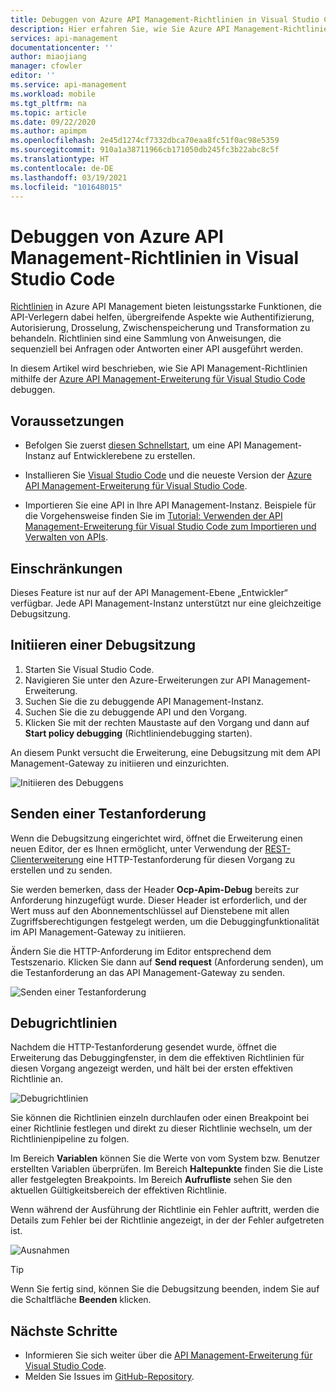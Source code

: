 ```yaml
---
title: Debuggen von Azure API Management-Richtlinien in Visual Studio Code | Microsoft-Dokumentation
description: Hier erfahren Sie, wie Sie Azure API Management-Richtlinien mithilfe der Azure API Management-Erweiterung für Visual Studio Code debuggen.
services: api-management
documentationcenter: ''
author: miaojiang
manager: cfowler
editor: ''
ms.service: api-management
ms.workload: mobile
ms.tgt_pltfrm: na
ms.topic: article
ms.date: 09/22/2020
ms.author: apimpm
ms.openlocfilehash: 2e45d1274cf7332dbca70eaa8fc51f0ac98e5359
ms.sourcegitcommit: 910a1a38711966cb171050db245fc3b22abc8c5f
ms.translationtype: HT
ms.contentlocale: de-DE
ms.lasthandoff: 03/19/2021
ms.locfileid: "101648015"
---
```

# <a name="debug-azure-api-management-policies-in-visual-studio-code"></a>Debuggen von Azure API Management-Richtlinien in Visual Studio Code

[Richtlinien](api-management-policies.md) in Azure API Management bieten leistungsstarke Funktionen, die API-Verlegern dabei helfen, übergreifende Aspekte wie Authentifizierung, Autorisierung, Drosselung, Zwischenspeicherung und Transformation zu behandeln. Richtlinien sind eine Sammlung von Anweisungen, die sequenziell bei Anfragen oder Antworten einer API ausgeführt werden. 

In diesem Artikel wird beschrieben, wie Sie API Management-Richtlinien mithilfe der [Azure API Management-Erweiterung für Visual Studio Code](https://marketplace.visualstudio.com/items?itemName=ms-azuretools.vscode-apimanagement) debuggen. 

## <a name="prerequisites"></a>Voraussetzungen

* Befolgen Sie zuerst [diesen Schnellstart](get-started-create-service-instance.md), um eine API Management-Instanz auf Entwicklerebene zu erstellen.

* Installieren Sie [Visual Studio Code](https://code.visualstudio.com/) und die neueste Version der [Azure API Management-Erweiterung für Visual Studio Code](https://marketplace.visualstudio.com/items?itemName=ms-azuretools.vscode-apimanagement). 

* Importieren Sie eine API in Ihre API Management-Instanz. Beispiele für die Vorgehensweise finden Sie im [Tutorial: Verwenden der API Management-Erweiterung für Visual Studio Code zum Importieren und Verwalten von APIs](visual-studio-code-tutorial.md).

## <a name="restrictions-and-limitations"></a>Einschränkungen

Dieses Feature ist nur auf der API Management-Ebene „Entwickler“ verfügbar. Jede API Management-Instanz unterstützt nur eine gleichzeitige Debugsitzung.

## <a name="initiate-a-debugging-session"></a>Initiieren einer Debugsitzung

1. Starten Sie Visual Studio Code.
2. Navigieren Sie unter den Azure-Erweiterungen zur API Management-Erweiterung.
3. Suchen Sie die zu debuggende API Management-Instanz.
4. Suchen Sie die zu debuggende API und den Vorgang.
5. Klicken Sie mit der rechten Maustaste auf den Vorgang und dann auf **Start policy debugging** (Richtliniendebugging starten).

An diesem Punkt versucht die Erweiterung, eine Debugsitzung mit dem API Management-Gateway zu initiieren und einzurichten.

![Initiieren des Debuggens](media/api-management-debug-policies/initiate-debugging-session.png)

## <a name="send-a-test-request"></a>Senden einer Testanforderung
Wenn die Debugsitzung eingerichtet wird, öffnet die Erweiterung einen neuen Editor, der es Ihnen ermöglicht, unter Verwendung der [REST-Clienterweiterung](https://marketplace.visualstudio.com/items?itemName=humao.rest-client) eine HTTP-Testanforderung für diesen Vorgang zu erstellen und zu senden.

Sie werden bemerken, dass der Header **Ocp-Apim-Debug** bereits zur Anforderung hinzugefügt wurde. Dieser Header ist erforderlich, und der Wert muss auf den Abonnementschlüssel auf Dienstebene mit allen Zugriffsberechtigungen festgelegt werden, um die Debuggingfunktionalität im API Management-Gateway zu initiieren.

Ändern Sie die HTTP-Anforderung im Editor entsprechend dem Testszenario. Klicken Sie dann auf **Send request** (Anforderung senden), um die Testanforderung an das API Management-Gateway zu senden.

![Senden einer Testanforderung](media/api-management-debug-policies/rest-client.png)

## <a name="debug-policies"></a>Debugrichtlinien
Nachdem die HTTP-Testanforderung gesendet wurde, öffnet die Erweiterung das Debuggingfenster, in dem die effektiven Richtlinien für diesen Vorgang angezeigt werden, und hält bei der ersten effektiven Richtlinie an. 

![Debugrichtlinien](media/api-management-debug-policies/main-window.png)

Sie können die Richtlinien einzeln durchlaufen oder einen Breakpoint bei einer Richtlinie festlegen und direkt zu dieser Richtlinie wechseln, um der Richtlinienpipeline zu folgen. 

Im Bereich **Variablen** können Sie die Werte von vom System bzw. Benutzer erstellten Variablen überprüfen. Im Bereich **Haltepunkte** finden Sie die Liste aller festgelegten Breakpoints. Im Bereich **Aufrufliste** sehen Sie den aktuellen Gültigkeitsbereich der effektiven Richtlinie. 

Wenn während der Ausführung der Richtlinie ein Fehler auftritt, werden die Details zum Fehler bei der Richtlinie angezeigt, in der der Fehler aufgetreten ist. 

![Ausnahmen](media/api-management-debug-policies/exception.png)

> [!TIP]
> Wenn Sie fertig sind, können Sie die Debugsitzung beenden, indem Sie auf die Schaltfläche **Beenden** klicken.


## <a name="next-steps"></a>Nächste Schritte

+ Informieren Sie sich weiter über die [API Management-Erweiterung für Visual Studio Code](https://marketplace.visualstudio.com/items?itemName=ms-azuretools.vscode-apimanagement). 
+ Melden Sie Issues im [GitHub-Repository](https://github.com/Microsoft/vscode-apimanagement).

